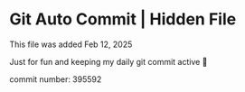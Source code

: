 # Git Auto Commit | Hidden File

This file was added Feb 12, 2025

Just for fun and keeping my daily git commit active 🤪

commit number: 395592
